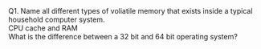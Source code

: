 <question has-input>
  Q1. Name all different types of voliatile memory that exists inside a typical household computer system.
  <div slot="hint"></div>
  <div slot="answer">CPU cache and RAM</div>
</question>

<div>
  <panel header=":computer:" minimized>
    <question has-input>
      What is the difference between a 32 bit and 64 bit operating system?
  </panel>
</div>

